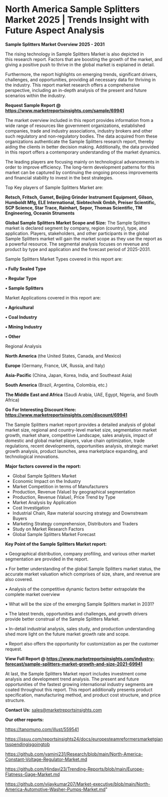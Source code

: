 # North America Sample Splitters Market 2025 | Trends Insight with Future Aspect Analysis

<Strong> Sample Splitters Market Overview 2025 - 2031</strong>

The rising technology in Sample Splitters Market is also depicted in this research report. Factors that are boosting the growth of the market, and giving a positive push to thrive in the global market is explained in detail.

Furthermore, the report highlights on emerging trends, significant drivers, challenges, and opportunities, providing all necessary data for thriving in the industry. This report market research offers a comprehensive perspective, including an in-depth analysis of the present and future scenarios within the industry.

<strong>Request Sample Report @ <a href=https://www.marketreportsinsights.com/sample/69941>https://www.marketreportsinsights.com/sample/69941</a></strong>

The market overview included in this report provides information from a wide range of resources like government organizations, established companies, trade and industry associations, industry brokers and other such regulatory and non-regulatory bodies. The data acquired from these organizations authenticate the Sample Splitters research report, thereby aiding the clients in better decision making. Additionally, the data provided in this report offers a contemporary understanding of the market dynamics.

The leading players are focusing mainly on technological advancements in order to improve efficiency. The long-term development patterns for this market can be captured by continuing the ongoing process improvements and financial stability to invest in the best strategies.

Top Key players of Sample Splitters Market are:

<strong>Retsch, Fritsch, Gamet, Beijing Grinder Instrument Equipment, Gilson, Humboldt Mfg, ELE International, Siebtechnik Gmbh, Preiser Scientific, SCP Science, Star Trace, Rainhart, Sepor, Thomas Scientific, TM Engineering, Oceanin Struments</strong>

<strong><b>Global Sample Splitters Market Scope and Size:</b></strong>
The Sample Splitters market is declared segment by company, region (country), type, and application. Players, stakeholders, and other participants in the global Sample Splitters market will gain the market scope as they use the report as a powerful resource. The segmental analysis focuses on revenue and product by type and application and the forecast period of 2025-2031.

Sample Splitters Market Types covered in this report are:

<strong>• Fully Sealed Type

• Regular Type

• Sample Splitters</strong>

Market Applications covered in this report are:

<strong>• Agricultural

• Coal Industry

• Mining Industry

• Other</strong> 

Regional Analysis

<strong>North America</strong> (the United States, Canada, and Mexico)

<strong>Europe</strong> (Germany, France, UK, Russia, and Italy)

<strong>Asia-Pacific</strong> (China, Japan, Korea, India, and Southeast Asia)

<strong>South America</strong> (Brazil, Argentina, Colombia, etc.)

<strong>The Middle East and Africa</strong> (Saudi Arabia, UAE, Egypt, Nigeria, and South Africa)

<strong>Go For Interesting Discount Here: <a href=https://www.marketreportsinsights.com/discount/69941>https://www.marketreportsinsights.com/discount/69941</a></strong>

The Sample Splitters market report provides a detailed analysis of global market size, regional and country-level market size, segmentation market growth, market share, competitive Landscape, sales analysis, impact of domestic and global market players, value chain optimization, trade regulations, recent developments, opportunities analysis, strategic market growth analysis, product launches, area marketplace expanding, and technological innovations.

<strong><b>Major factors covered in the report:</b></strong>
<ul>
  <li>Global Sample Splitters Market </li>
  <li>Economic Impact on the Industry</li>
  <li>Market Competition in terms of Manufacturers</li>
  <li>Production, Revenue (Value) by geographical segmentation</li>
  <li>Production, Revenue (Value), Price Trend by Type</li>
  <li>Market Analysis by Application</li>
  <li>Cost Investigation</li>
  <li>Industrial Chain, Raw material sourcing strategy and Downstream Buyers</li>
  <li>Marketing Strategy comprehension, Distributors and Traders</li>
  <li>Study on Market Research Factors</li>
  <li>Global Sample Splitters Market Forecast</li>
</ul>

<strong><b>Key Point of the Sample Splitters Market report:</b></strong>

• Geographical distribution, company profiling, and various other market segmentation are provided in the report.

• For better understanding of the global Sample Splitters market status, the accurate market valuation which comprises of size, share, and revenue are also covered.

• Analysis of the competitive dynamic factors better extrapolate the complete market overview

• What will be the size of the emerging Sample Splitters market in 2031?

• The latest trends, opportunities and challenges, and growth drivers provide better construal of the Sample Splitters Market.

• In-detail industrial analysis, sales study, and production understanding shed more light on the future market growth rate and scope.

• Report also offers the opportunity for customization as per the customer request.

<strong><b>View Full Report @ <a href=https://www.marketreportsinsights.com/industry-forecast/sample-splitters-market-growth-and-size-2021-69941>https://www.marketreportsinsights.com/industry-forecast/sample-splitters-market-growth-and-size-2021-69941</a></b></strong>


At last, the Sample Splitters Market report includes investment come analysis and development trend analysis. The present and future opportunities of the fastest growing international industry segments are coated throughout this report. This report additionally presents product specification, manufacturing method, and product cost structure, and price structure.

<strong>Contact Us:</strong>
sales@marketreportsinsights.com

<strong>Our other reports:</strong>

<a href=https://tanomuno.com/illust/559541>https://tanomuno.com/illust/559541</a>

<a href=https://issuu.com/reportsinsights24/docs/europesteamreformersmarketgiantsspendingisgoingtob>https://issuu.com/reportsinsights24/docs/europesteamreformersmarketgiantsspendingisgoingtob</a>

<a href=https://github.com/yamini231/Research/blob/main/North-America-Constant-Voltage-Regulator-Market.md>https://github.com/yamini231/Research/blob/main/North-America-Constant-Voltage-Regulator-Market.md</a>

<a href=https://github.com/Hindavi23/Trending-Reports/blob/main/Europe-Flatness-Gage-Market.md>https://github.com/Hindavi23/Trending-Reports/blob/main/Europe-Flatness-Gage-Market.md</a>

<a href=https://github.com/vijaykumar207/Market-executive/blob/main/North-America-Automotive-Washer-Pumps-Market.md>https://github.com/vijaykumar207/Market-executive/blob/main/North-America-Automotive-Washer-Pumps-Market.md</a>"
